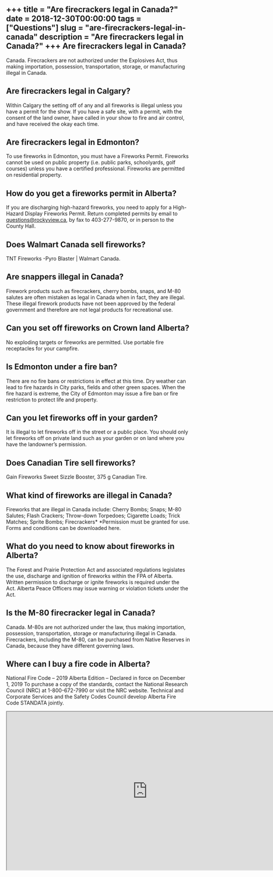 +++
title = "Are firecrackers legal in Canada?"
date = 2018-12-30T00:00:00
tags = ["Questions"]
slug = "are-firecrackers-legal-in-canada"
description = "Are firecrackers legal in Canada?"
+++
Are firecrackers legal in Canada?
---------------------------------

Canada. Firecrackers are not authorized under the Explosives Act, thus making importation, possession, transportation, storage, or manufacturing illegal in Canada.

Are firecrackers legal in Calgary?
----------------------------------

Within Calgary the setting off of any and all fireworks is illegal unless you have a permit for the show. If you have a safe site, with a permit, with the consent of the land owner, have called in your show to fire and air control, and have received the okay each time.

Are firecrackers legal in Edmonton?
-----------------------------------

To use fireworks in Edmonton, you must have a Fireworks Permit. Fireworks cannot be used on public property (i.e. public parks, schoolyards, golf courses) unless you have a certified professional. Fireworks are permitted on residential property.

How do you get a fireworks permit in Alberta?
---------------------------------------------

If you are discharging high-hazard fireworks, you need to apply for a High-Hazard Display Fireworks Permit. Return completed permits by email to questions@rockyview.ca, by fax to 403-277-9870, or in person to the County Hall.

Does Walmart Canada sell fireworks?
-----------------------------------

TNT Fireworks -Pyro Blaster | Walmart Canada.

Are snappers illegal in Canada?
-------------------------------

Firework products such as firecrackers, cherry bombs, snaps, and M-80 salutes are often mistaken as legal in Canada when in fact, they are illegal. These illegal firework products have not been approved by the federal government and therefore are not legal products for recreational use.

Can you set off fireworks on Crown land Alberta?
------------------------------------------------

No exploding targets or fireworks are permitted. Use portable fire receptacles for your campfire.

Is Edmonton under a fire ban?
-----------------------------

There are no fire bans or restrictions in effect at this time. Dry weather can lead to fire hazards in City parks, fields and other green spaces. When the fire hazard is extreme, the City of Edmonton may issue a fire ban or fire restriction to protect life and property.

Can you let fireworks off in your garden?
-----------------------------------------

It is illegal to let fireworks off in the street or a public place. You should only let fireworks off on private land such as your garden or on land where you have the landowner’s permission.

Does Canadian Tire sell fireworks?
----------------------------------

Gain Fireworks Sweet Sizzle Booster, 375 g Canadian Tire.

What kind of fireworks are illegal in Canada?
---------------------------------------------

Fireworks that are illegal in Canada include: Cherry Bombs; Snaps; M-80 Salutes; Flash Crackers; Throw-down Torpedoes; Cigarette Loads; Trick Matches; Sprite Bombs; Firecrackers\* \*Permission must be granted for use. Forms and conditions can be downloaded here.

What do you need to know about fireworks in Alberta?
----------------------------------------------------

The Forest and Prairie Protection Act and associated regulations legislates the use, discharge and ignition of fireworks within the FPA of Alberta. Written permission to discharge or ignite fireworks is required under the Act. Alberta Peace Officers may issue warning or violation tickets under the Act.

Is the M-80 firecracker legal in Canada?
----------------------------------------

Canada. M-80s are not authorized under the law, thus making importation, possession, transportation, storage or manufacturing illegal in Canada. Firecrackers, including the M-80, can be purchased from Native Reserves in Canada, because they have different governing laws.

Where can I buy a fire code in Alberta?
---------------------------------------

National Fire Code – 2019 Alberta Edition – Declared in force on December 1, 2019 To purchase a copy of the standards, contact the National Research Council (NRC) at 1-800-672-7990 or visit the NRC website. Technical and Corporate Services and the Safety Codes Council develop Alberta Fire Code STANDATA jointly.

<iframe allow="accelerometer; autoplay; clipboard-write; encrypted-media; gyroscope; picture-in-picture" allowfullscreen="" class="__youtube_prefs__  epyt-is-override  no-lazyload" data-no-lazy="1" data-origheight="433" data-origwidth="770" data-skipgform_ajax_framebjll="" height="433" id="_ytid_44323" loading="lazy" src="https://www.youtube.com/embed/KQ0ZcIhocEU?enablejsapi=1&autoplay=0&cc_load_policy=0&cc_lang_pref=&iv_load_policy=1&loop=0&modestbranding=0&rel=1&fs=1&playsinline=0&autohide=2&theme=dark&color=red&controls=1&" title="YouTube player" width="770"></iframe>